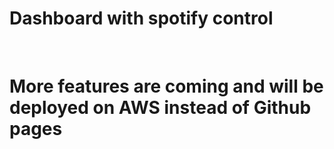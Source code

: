 # Dashboard with spotify control
<br>

# More features are coming and will be deployed on AWS instead of Github pages
